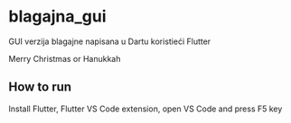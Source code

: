 # blagajna_gui

GUI verzija blagajne napisana u Dartu koristieći Flutter

Merry Christmas or Hanukkah

## How to run
Install Flutter, Flutter VS Code extension, open VS Code and press F5 key

